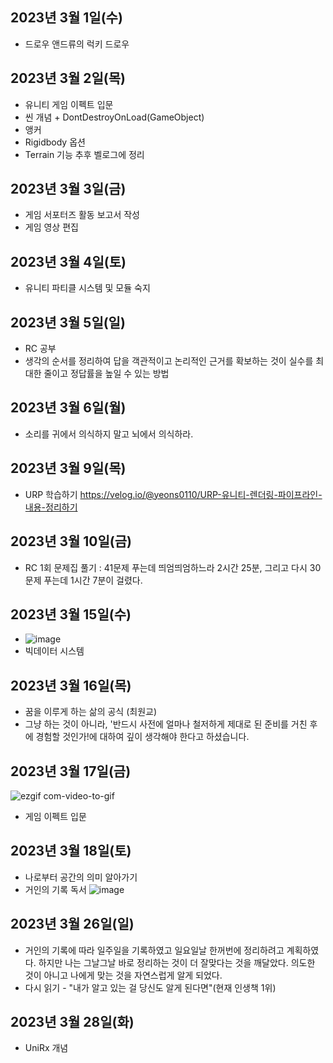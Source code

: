 ## 2023년 3월 1일(수)

- 드로우 앤드류의 럭키 드로우

## 2023년 3월 2일(목)

- 유니티 게임 이펙트 입문
- 씬 개념 + DontDestroyOnLoad(GameObject)
- 앵커
- Rigidbody 옵션
- Terrain 기능
  추후 벨로그에 정리

## 2023년 3월 3일(금)

- 게임 서포터즈 활동 보고서 작성
- 게임 영상 편집

## 2023년 3월 4일(토)

- 유니티 파티클 시스템 및 모듈 숙지

## 2023년 3월 5일(일)

- RC 공부
- 생각의 순서를 정리하여 답을 객관적이고 논리적인 근거를 확보하는 것이 실수를 최대한 줄이고 정답률을 높일 수 있는 방법

## 2023년 3월 6일(월)

- 소리를 귀에서 의식하지 말고 뇌에서 의식하라.

## 2023년 3월 9일(목)

- URP 학습하기
  https://velog.io/@yeons0110/URP-유니티-렌더링-파이프라인-내용-정리하기

## 2023년 3월 10일(금)

- RC 1회 문제집 풀기 : 41문제 푸는데 띄엄띄엄하느라 2시간 25분, 그리고 다시 30문제 푸는데 1시간 7분이 걸렸다.

## 2023년 3월 15일(수)

- ![image](https://user-images.githubusercontent.com/74572293/225216013-a807a4a7-5d07-490f-985f-dc36ad58512d.png)
- 빅데이터 시스템

## 2023년 3월 16일(목)

- 꿈을 이루게 하는 삶의 공식 (최원교)
- 그냥 하는 것이 아니라, '반드시 사전에 얼마나 철저하게 제대로 된 준비를 거친 후에 경험할 것인가!에 대하여 깊이 생각해야 한다고 하셨습니다.

## 2023년 3월 17일(금)

![ezgif com-video-to-gif](https://user-images.githubusercontent.com/74572293/226084211-8e0c515a-f894-4213-b720-fec2dd6bba04.gif)

- 게임 이펙트 입문

## 2023년 3월 18일(토)

- 나로부터 공간의 의미 알아가기
- 거인의 기록 독서
  ![image](https://user-images.githubusercontent.com/74572293/226111828-c4b9d9f9-152e-4f81-83a3-9543c1853196.png)

## 2023년 3월 26일(일)

- 거인의 기록에 따라 일주일을 기록하였고 일요일날 한꺼번에 정리하려고 계획하였다. 하지만 나는 그날그날 바로 정리하는 것이 더 잘맞다는 것을 깨달았다. 의도한 것이 아니고 나에게 맞는 것을 자연스럽게 알게 되었다.
- 다시 읽기 - "내가 알고 있는 걸 당신도 알게 된다면"(현재 인생책 1위)

## 2023년 3월 28일(화)
- UniRx 개념 
